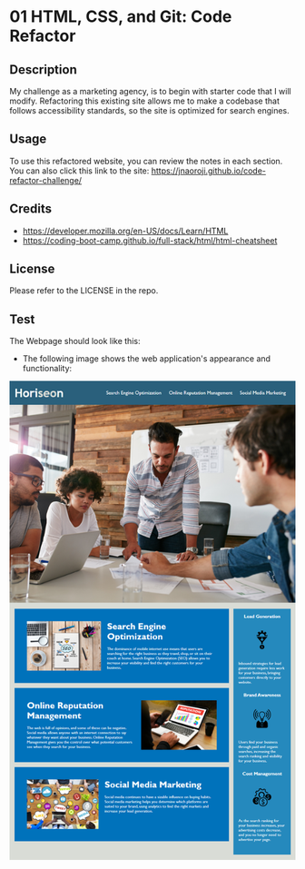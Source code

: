 # 01 HTML, CSS, and Git: Code Refactor

## Description

My challenge as a marketing agency, is to begin with starter code that I will modify. 
Refactoring this existing site allows me to make a codebase that follows accessibility standards, so the site is optimized for search engines.

## Usage

To use this refactored website, you can review the notes in each section. 
You can also click this link to the site: https://jnaoroji.github.io/code-refactor-challenge/

## Credits

* https://developer.mozilla.org/en-US/docs/Learn/HTML
* https://coding-boot-camp.github.io/full-stack/html/html-cheatsheet


## License

Please refer to the LICENSE in the repo.

## Test

The Webpage should look like this:
* The following image shows the web application's appearance and functionality:

![The Horiseon webpage includes a navigation bar, a header image, and cards with text and images at the bottom of the page.](./assets/01-html-css-git-homework-demo.png)


